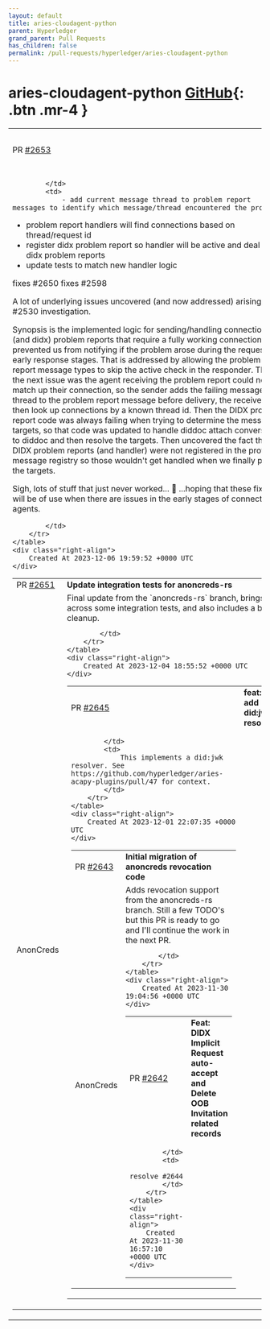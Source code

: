 ```yaml
---
layout: default
title: aries-cloudagent-python
parent: Hyperledger
grand_parent: Pull Requests
has_children: false
permalink: /pull-requests/hyperledger/aries-cloudagent-python
---
```


# aries-cloudagent-python <span class="fs-3 right-align">[GitHub](https://github.com/hyperledger/aries-cloudagent-python){: .btn .mr-4 }</span>


<div>
    <table>
        <tr>
            <td>
                PR <a href="https://github.com/hyperledger/aries-cloudagent-python/pull/2653" class=".btn">#2653</a>
            </td>
            <td>
                <b>
                    Connection and DIDX Problem Reports
                </b>
            </td>
        </tr>
        <tr>
            <td>
                
            </td>
            <td>
                - add current message thread to problem report messages to identify which message/thread encountered the problem.
- problem report handlers will find connections based on thread/request id
- register didx problem report so handler will be active and deal with didx problem reports
- update tests to match new handler logic

fixes #2650 
fixes #2598

A lot of underlying issues uncovered (and now addressed) arising from #2530 investigation. 

Synopsis is the implemented logic for sending/handling connection (and didx) problem reports that require a fully working connection. This prevented us from notifying if the problem arose during the request or early response stages. That is addressed by allowing the problem report message types to skip the active check in the responder. Then the next issue was the agent receiving the problem report could not match up their connection, so the sender adds the failing message's thread to the problem report message before delivery, the receiver can then look up connections by a known thread id. Then the DIDX problem report code was always failing when trying to determine the messages targets, so that code was updated to handle diddoc attach conversion to diddoc and then resolve the targets. Then uncovered the fact that the DIDX problem reports (and handler) were not registered in the protocol message registry so those wouldn't get handled when we finally parsed the targets.

Sigh, lots of stuff that just never worked... 🤷 ...hoping that these fixes will be of use when there are issues in the early stages of connecting agents.

            </td>
        </tr>
    </table>
    <div class="right-align">
        Created At 2023-12-06 19:59:52 +0000 UTC
    </div>
</div>

<div>
    <table>
        <tr>
            <td>
                PR <a href="https://github.com/hyperledger/aries-cloudagent-python/pull/2651" class=".btn">#2651</a>
            </td>
            <td>
                <b>
                    Update integration tests for anoncreds-rs
                </b>
            </td>
        </tr>
        <tr>
            <td>
                <span class="chip">AnonCreds</span>
            </td>
            <td>
                Final update from the `anoncreds-rs` branch, brings across some integration tests, and also includes a bit of cleanup.

            </td>
        </tr>
    </table>
    <div class="right-align">
        Created At 2023-12-04 18:55:52 +0000 UTC
    </div>
</div>

<div>
    <table>
        <tr>
            <td>
                PR <a href="https://github.com/hyperledger/aries-cloudagent-python/pull/2645" class=".btn">#2645</a>
            </td>
            <td>
                <b>
                    feat: add did:jwk resolver
                </b>
            </td>
        </tr>
        <tr>
            <td>
                
            </td>
            <td>
                This implements a did:jwk resolver. See https://github.com/hyperledger/aries-acapy-plugins/pull/47 for context.
            </td>
        </tr>
    </table>
    <div class="right-align">
        Created At 2023-12-01 22:07:35 +0000 UTC
    </div>
</div>

<div>
    <table>
        <tr>
            <td>
                PR <a href="https://github.com/hyperledger/aries-cloudagent-python/pull/2643" class=".btn">#2643</a>
            </td>
            <td>
                <b>
                    Initial migration of anoncreds revocation code
                </b>
            </td>
        </tr>
        <tr>
            <td>
                <span class="chip">AnonCreds</span>
            </td>
            <td>
                Adds revocation support from the anoncreds-rs branch.  Still a few TODO's but this PR is ready to go and I'll continue the work in the next PR.

            </td>
        </tr>
    </table>
    <div class="right-align">
        Created At 2023-11-30 19:04:56 +0000 UTC
    </div>
</div>

<div>
    <table>
        <tr>
            <td>
                PR <a href="https://github.com/hyperledger/aries-cloudagent-python/pull/2642" class=".btn">#2642</a>
            </td>
            <td>
                <b>
                    Feat: DIDX Implicit Request auto-accept and Delete OOB Invitation related records
                </b>
            </td>
        </tr>
        <tr>
            <td>
                
            </td>
            <td>
                resolve #2644
            </td>
        </tr>
    </table>
    <div class="right-align">
        Created At 2023-11-30 16:57:10 +0000 UTC
    </div>
</div>

